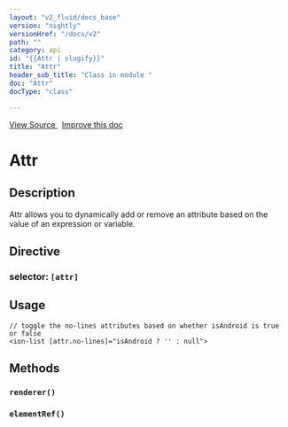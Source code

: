 ```yaml
---
layout: "v2_fluid/docs_base"
version: "nightly"
versionHref: "/docs/v2"
path: ""
category: api
id: "{{Attr | slugify}}"
title: "Attr"
header_sub_title: "Class in module "
doc: "Attr"
docType: "class"

---
```





<div class="improve-docs">
  <a href='http://github.com/driftyco/ionic2/tree/master/ionic/components/app/id.ts#L54'>
    View Source
  </a>
  &nbsp;
  <a href='http://github.com/driftyco/ionic2/edit/master/ionic/components/app/id.ts#L54'>
    Improve this doc
  </a>

</div>




<h1 class="api-title">


Attr






</h1>






<h2>Description</h2>

<p>Attr allows you to dynamically add or remove an attribute based on the value of an expression or variable.</p>


<h2>Directive</h2>
<h3>selector: <code>[attr]</code></h3>

<h2>Usage</h2>

<pre><code class="lang-html">// toggle the no-lines attributes based on whether isAndroid is true or false
&lt;ion-list [attr.no-lines]=&quot;isAndroid ? &#39;&#39; : null&quot;&gt;
</code></pre>







<h2>Methods</h2>

<div id="renderer"></div>

<h3>
<code>renderer()</code>

</h3>












<div id="elementRef"></div>

<h3>
<code>elementRef()</code>

</h3>










<!-- end content block -->


<!-- end body block -->


